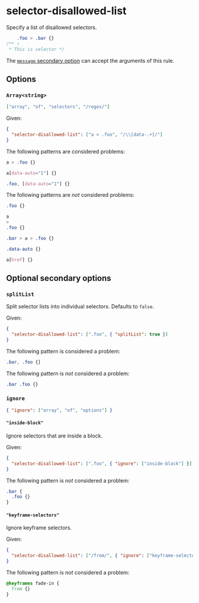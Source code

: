 # selector-disallowed-list

Specify a list of disallowed selectors.

<!-- prettier-ignore -->
```css
    .foo > .bar {}
/** ↑
 * This is selector */
```

The [`message` secondary option](../../../docs/user-guide/configure.md#message) can accept the arguments of this rule.

## Options

### `Array<string>`

```json
["array", "of", "selectors", "/regex/"]
```

Given:

```json
{
  "selector-disallowed-list": ["a > .foo", "/\\[data-.+]/"]
}
```

The following patterns are considered problems:

<!-- prettier-ignore -->
```css
a > .foo {}
```

<!-- prettier-ignore -->
```css
a[data-auto="1"] {}
```

<!-- prettier-ignore -->
```css
.foo, [data-auto="1"] {}
```

The following patterns are _not_ considered problems:

<!-- prettier-ignore -->
```css
.foo {}
```

<!-- prettier-ignore -->
```css
a
>
.foo {}
```

<!-- prettier-ignore -->
```css
.bar > a > .foo {}
```

<!-- prettier-ignore -->
```css
.data-auto {}
```

<!-- prettier-ignore -->
```css
a[href] {}
```

## Optional secondary options

### `splitList`

Split selector lists into individual selectors. Defaults to `false`.

Given:

```json
{
  "selector-disallowed-list": [".foo", { "splitList": true }]
}
```

The following pattern is considered a problem:

<!-- prettier-ignore -->
```css
.bar, .foo {}
```

The following pattern is _not_ considered a problem:

<!-- prettier-ignore -->
```css
.bar .foo {}
```

### `ignore`

```json
{ "ignore": ["array", "of", "options"] }
```

#### `"inside-block"`

Ignore selectors that are inside a block.

Given:

```json
{
  "selector-disallowed-list": [".foo", { "ignore": ["inside-block"] }]
}
```

The following pattern is _not_ considered a problem:

<!-- prettier-ignore -->
```css
.bar {
  .foo {}
}
```

#### `"keyframe-selectors"`

Ignore keyframe selectors.

Given:

```json
{
  "selector-disallowed-list": ["/from/", { "ignore": ["keyframe-selectors"] }]
}
```

The following pattern is _not_ considered a problem:

<!-- prettier-ignore -->
```css
@keyframes fade-in {
  from {}
}
```
